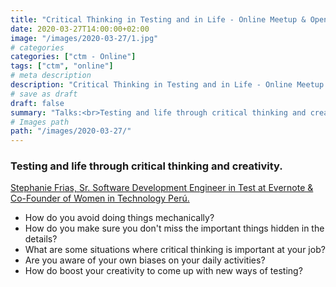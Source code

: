 ```yaml
---
title: "Critical Thinking in Testing and in Life - Online Meetup & Open Discussion"
date: 2020-03-27T14:00:00+02:00
image: "/images/2020-03-27/1.jpg"
# categories
categories: ["ctm - Online"]
tags: ["ctm", "online"]
# meta description
description: "Critical Thinking in Testing and in Life - Online Meetup & Open Discussion"
# save as draft
draft: false
summary: "Talks:<br>Testing and life through critical thinking and creativity (Stephanie Frias)"
# Images path
path: "/images/2020-03-27/"
---
```


### Testing and life through critical thinking and creativity.
[Stephanie Frias, Sr. Software Development Engineer in Test at Evernote & Co-Founder of Women in Technology Perú.](https://twitter.com/_stephfz_)

- How do you avoid doing things mechanically?
- How do you make sure you don't miss the important things hidden in the details?
- What are some situations where critical thinking is important at your job?
- Are you aware of your own biases on your daily activities?
- How do boost your creativity to come up with new ways of testing?
